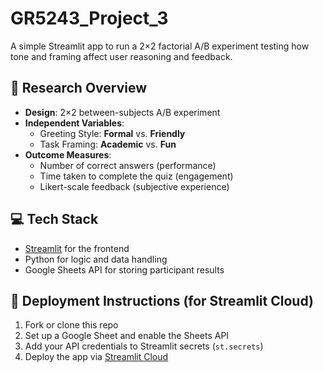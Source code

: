 # GR5243_Project_3
A simple Streamlit app to run a 2×2 factorial A/B experiment testing how tone and framing affect user reasoning and feedback.

## 🧪 Research Overview

- **Design**: 2×2 between-subjects A/B experiment
- **Independent Variables**:
  - Greeting Style: **Formal** vs. **Friendly**
  - Task Framing: **Academic** vs. **Fun**
- **Outcome Measures**:
  - Number of correct answers (performance)
  - Time taken to complete the quiz (engagement)
  - Likert-scale feedback (subjective experience)

## 💻 Tech Stack

- [Streamlit](https://streamlit.io) for the frontend
- Python for logic and data handling
- Google Sheets API for storing participant results

## 🚀 Deployment Instructions (for Streamlit Cloud)

1. Fork or clone this repo
2. Set up a Google Sheet and enable the Sheets API
3. Add your API credentials to Streamlit secrets (`st.secrets`)
4. Deploy the app via [Streamlit Cloud](https://streamlit.io/cloud)
